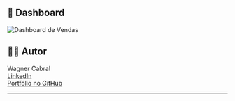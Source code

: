 ## 📸 Dashboard 

![Dashboard de Vendas](imagens/dashboard-vendas.png)


## 👨‍💻 Autor

Wagner Cabral  
[LinkedIn](https://www.linkedin.com/in/wagner-cabral-b5ba83117)  
[Portfólio no GitHub](https://github.com/wagner-cabral8)

---


